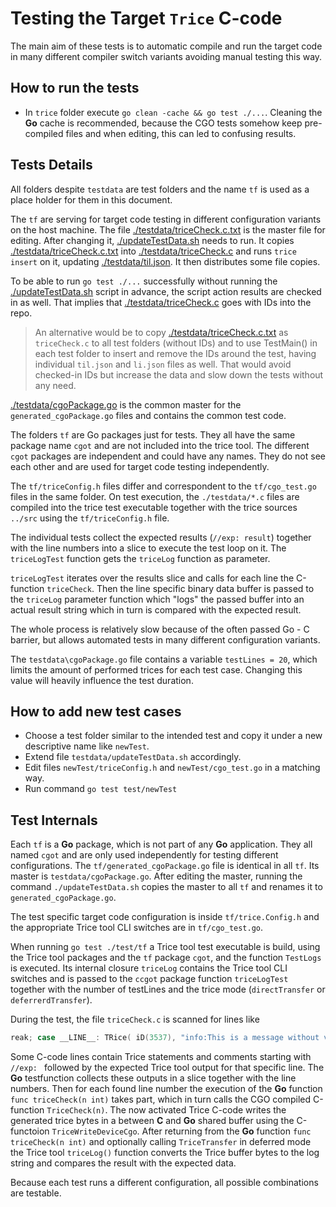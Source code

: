 # Testing the Target `Trice` C-code

The main aim of these tests is to automatic compile and run the target code in many different compiler switch variants avoiding manual testing this way.

## How to run the tests

- In `trice` folder execute `go clean -cache && go test ./...`. Cleaning the **Go** cache is recommended, because the CGO tests somehow keep pre-compiled files and when editing, this can led to confusing results.

## Tests Details

All folders despite `testdata` are test folders and the name `tf` is used as a place holder for them in this document.

The `tf` are serving for target code testing in different configuration variants on the host machine. The file [./testdata/triceCheck.c.txt](./testdata/triceCheck.c.txt) is the master file for editing. After changing it, [./updateTestData.sh](./updateTestData.sh) needs to run. It copies [./testdata/triceCheck.c.txt](./testdata/triceCheck.c.txt) into [./testdata/triceCheck.c](./testdata/triceCheck.c) and runs `trice insert` on it, updating [./testdata/til.json](./testdata/til.json). It then distributes some file copies.

To be able to run `go test ./...` successfully without running the [./updateTestData.sh](./updateTestData.sh) script in advance, the script action results are checked in as well. That implies that [./testdata/triceCheck.c](./testdata/triceCheck.c) goes with IDs into the repo.

> An alternative would be to copy [./testdata/triceCheck.c.txt](./testdata/triceCheck.c.txt) as `triceCheck.c` to all test folders (without IDs) and to use TestMain() in each test folder to insert and remove the IDs around the test, having individual `til.json` and `li.json` files as well. That would avoid checked-in IDs but increase the data and slow down the tests without any need.

[./testdata/cgoPackage.go](./testdata/cgoPackage.go) is the common master for the `generated_cgoPackage.go` files and contains the common test code. 

The folders `tf` are Go packages just for tests. They all have the same package name `cgot` and are not included into the trice tool. The different `cgot` packages are independent and could have any names. They do not see each other and are used for target code testing independently.

The `tf/triceConfig.h` files differ and correspondent to the `tf/cgo_test.go` files in the same folder. On test execution, the `./testdata/*.c` files are compiled into the trice test executable together with the trice sources `../src` using the `tf/triceConfig.h` file. 

The individual tests collect the expected results (`//exp: result`) together with the line numbers into a slice to execute the test loop on it. The `triceLogTest` function gets the `triceLog` function as parameter.

`triceLogTest` iterates over the results slice and calls for each line the C-function `triceCheck`. Then the line specific binary data buffer is passed to the `triceLog` parameter function which "logs" the passed buffer into an actual result string which in turn is compared with the expected result.

The whole process is relatively slow because of the often passed Go - C barrier, but allows automated tests in many different configuration variants.

The `testdata\cgoPackage.go` file contains a variable `testLines = 20`, which limits the amount of performed trices for each test case. Changing this value will heavily influence the test duration.

## How to add new test cases

- Choose a test folder similar to the intended test and copy it under a new descriptive name like `newTest`.
- Extend file `testdata/updateTestData.sh` accordingly.
- Edit files `newTest/triceConfig.h` and `newTest/cgo_test.go` in a matching way.
- Run command `go test test/newTest`

## Test Internals

Each `tf` is a **Go** package, which is not part of any **Go** application. They all named `cgot` and are only used independently for testing different configurations. The `tf/generated_cgoPackage.go` file is identical in all `tf`. Its master is `testdata/cgoPackage.go`. After editing the master, running the command `./updateTestData.sh` copies the master to all `tf` and renames it to `generated_cgoPackage.go`.

The test specific target code configuration is inside `tf/trice.Config.h` and the appropriate Trice tool CLI switches are in `tf/cgo_test.go`.

When running `go test ./test/tf` a Trice tool test executable is build, using the Trice tool packages and the `tf` package `cgot`, and the function `TestLogs` is executed. Its internal closure `triceLog` contains the Trice tool CLI switches and is passed to the `ccgot` package function `triceLogTest` together with the number of testLines and the trice mode (`directTransfer` or `deferrerdTransfer`).

During the test, the file `triceCheck.c` is scanned for lines like

```C
reak; case __LINE__: TRice( iD(3537), "info:This is a message without values and a 32-bit stamp.\n" ); //exp: time: 842,150_450default: info:This is a message without values and a 32-bit stamp.
```

Some C-code lines contain Trice statements and comments starting with `//exp: ` followed by the expected Trice tool output for that specific line. The **Go** testfunction collects these outputs in a slice together with the line numbers. Then for each found line number the execution of the **Go** function `func triceCheck(n int)` takes part, which in turn calls the CGO compiled C-function `TriceCheck(n)`. The now activated Trice C-code writes the generated trice bytes in a between **C** and **Go** shared buffer using the C-functoion `TriceWriteDeviceCgo`. After returning from the **Go** function `func triceCheck(n int)` and optionally calling `TriceTransfer` in deferred mode the Trice tool `triceLog()` function converts the Trice buffer bytes to the log string and compares the result with the expected data.

Because each test runs a different configuration, all possible combinations are testable.
